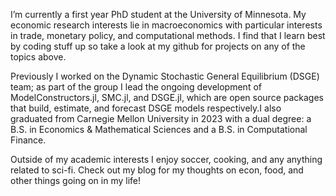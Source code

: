 I’m currently a first year PhD student at the University of Minnesota. My economic research interests lie in macroeconomics with particular interests in trade, monetary policy, and computational methods. I find that I learn best by coding stuff up so take a look at my github for projects on any of the topics above.

Previously I worked on the Dynamic Stochastic General Equilibrium (DSGE) team; as part of the group I lead the ongoing development of ModelConstructors.jl, SMC.jl, and DSGE.jl, which are open source packages that build, estimate, and forecast DSGE models respectively.I also graduated from Carnegie Mellon University in 2023 with a dual degree: a B.S. in Economics & Mathematical Sciences and a B.S. in Computational Finance. 

Outside of my academic interests I enjoy soccer, cooking, and any anything related to sci-fi. Check out my blog for my thoughts on econ, food, and other things going on in my life!

